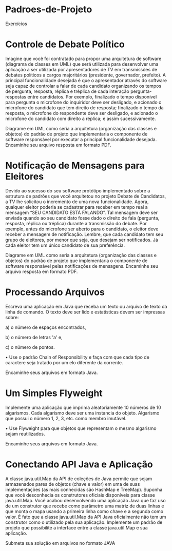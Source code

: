 # Padroes-de-Projeto
Exercícios

# Controle de Debate Político
Imagine que você foi contratado para propor uma arquitetura de software (diagrama de classes em UML) que será utilizada para desenvolver uma aplicação a ser utilizada por apresentadores de TV em transmissões de debates políticos a cargos majoritários (presidente, governador, prefeito). A principal funcionalidade desejada é que o apresentador através do software seja capaz de controlar a falar de cada candidato organizando os tempos de pergunta, resposta, réplica e tréplica de cada interação pergunta-respostas entre candidatos. Por  exemplo, finalizado o tempo disponível para pergunta o microfone do inquiridor deve ser desligado, e acionado o microfone do candidato que tem direito de resposta; finalizado o tempo da resposta, o microfone do respondente deve ser desligado, e acionado o microfone do candidato com direito a réplica; e assim sucessivamente.

Diagrame em UML como seria a arquitetura (organização das classes e objetos) do  padrão de projeto que implementaria o componente de software responsável por executar a principal funcionalidade desejada. Encaminhe seu arquivo resposta em formato PDF.

# Notificação de Mensagens para Eleitores

Devido ao sucesso do seu software protótipo implementado sobre a estrutura de padrões que você arquitetou no projeto Debate de Candidatos, a TV lhe solicitou o incremento de uma nova funcionalidade. Agora, qualquer eleitor poderia se cadastrar para receber em tempo real a mensagem “SEU CANDIDATO ESTÁ FALANDO”. Tal mensagem deve ser enviada quando ao seu candidato fosse dado o direito de fala (pergunta, resposta, réplica ou tréplica) durante a transmissão do debate. Por exemplo, antes do microfone ser aberto para o candidato, o eleitor deve receber a mensagem de notificação. Lembre, que cada candidato tem seu grupo de eleitores, por menor que seja, que desejam ser notificados. Já cada eleitor tem um único candidato de sua preferência.

Diagrame em UML como seria a arquitetura (organização das classes e objetos) do padrão de projeto que implementaria o componente de software responsável pelas notificações de mensagens. Encaminhe seu arquivo resposta em formato PDF.

# Processando Arquivos
Escreva uma aplicação em Java que receba um texto ou arquivo de texto da linha de comando. O texto deve ser lido e estatísticas devem ser impressas sobre: 

a) o número de espaços encontrados, 

b) o número de letras 'a' e,

c) o número de pontos.

• Use o padrão Chain of Responsibility e faça com que cada tipo de caractere seja tratado por um elo diferente da corrente.

Encaminhe seus arquivos em formato Java.

# Um Simples Flyweight

Implemente uma aplicação que imprima aleatoriamente 10 números de 10 algarismos. Cada algarismo deve ser uma instancia do objeto. Algarismo que possui o número 1, 2, 3, etc. como membro imutável.

• Use Flyweight para que objetos que representam o mesmo algarismo sejam reutilizados.

Encaminhe seus arquivos em formato Java.

# Conectando API Java e Aplicação

A classe java.util.Map da API de coleções de Java permite que sejam armazenados pares de objetos (chave e valor) em uma de suas implementações (as mais conhecidas são HashMap e TreeMap). Suponha que você desconhecia os construtores oficiais disponíveis para classe java.util.Map. Você acabou desenvolvendo uma aplicação Java que faz uso de um construtor que recebe como parâmetro uma matriz de duas linhas e que monta o mapa usando a primeira linha como chave e a segunda como valor. É fato que a classe java.util.Map da API Java oficialmente não tem um construtor como o utilizado pela sua aplicação. Implemente um padrão de projeto que possibilite a interface entre a classe java.util.Map e sua aplicação.

Submeta sua solução em arquivos no formato JAVA

